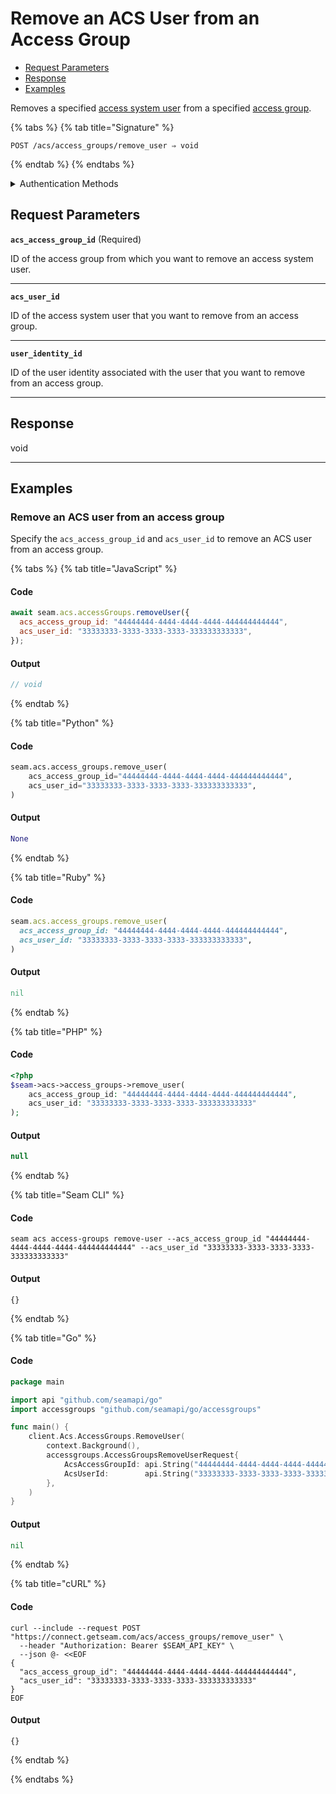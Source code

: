 # Remove an ACS User from an Access Group

- [Request Parameters](./#request-parameters)
- [Response](./#response)
- [Examples](./#examples)

Removes a specified [access system user](https://docs.seam.co/latest/capability-guides/access-systems/user-management) from a specified [access group](https://docs.seam.co/latest/capability-guides/access-systems/assigning-users-to-access-groups).

{% tabs %}
{% tab title="Signature" %}
```
POST /acs/access_groups/remove_user ⇒ void
```
{% endtab %}
{% endtabs %}

<details>

<summary>Authentication Methods</summary>

- API key
- Personal access token
  <br>Must also include the `seam-workspace` header in the request.

To learn more, see [Authentication](https://docs.seam.co/latest/api/authentication).
</details>

## Request Parameters

**`acs_access_group_id`**  (Required)

ID of the access group from which you want to remove an access system user.

---

**`acs_user_id`** 

ID of the access system user that you want to remove from an access group.

---

**`user_identity_id`** 

ID of the user identity associated with the user that you want to remove from an access group.

---


## Response

void

---

## Examples

### Remove an ACS user from an access group

Specify the `acs_access_group_id` and `acs_user_id` to remove an ACS user from an access group.

{% tabs %}
{% tab title="JavaScript" %}
#### Code

```javascript
await seam.acs.accessGroups.removeUser({
  acs_access_group_id: "44444444-4444-4444-4444-444444444444",
  acs_user_id: "33333333-3333-3333-3333-333333333333",
});
```

#### Output

```javascript
// void
```
{% endtab %}

{% tab title="Python" %}
#### Code

```python
seam.acs.access_groups.remove_user(
    acs_access_group_id="44444444-4444-4444-4444-444444444444",
    acs_user_id="33333333-3333-3333-3333-333333333333",
)
```

#### Output

```python
None
```
{% endtab %}

{% tab title="Ruby" %}
#### Code

```ruby
seam.acs.access_groups.remove_user(
  acs_access_group_id: "44444444-4444-4444-4444-444444444444",
  acs_user_id: "33333333-3333-3333-3333-333333333333",
)
```

#### Output

```ruby
nil
```
{% endtab %}

{% tab title="PHP" %}
#### Code

```php
<?php
$seam->acs->access_groups->remove_user(
    acs_access_group_id: "44444444-4444-4444-4444-444444444444",
    acs_user_id: "33333333-3333-3333-3333-333333333333"
);
```

#### Output

```php
null
```
{% endtab %}

{% tab title="Seam CLI" %}
#### Code

```seam_cli
seam acs access-groups remove-user --acs_access_group_id "44444444-4444-4444-4444-444444444444" --acs_user_id "33333333-3333-3333-3333-333333333333"
```

#### Output

```seam_cli
{}
```
{% endtab %}

{% tab title="Go" %}
#### Code

```go
package main

import api "github.com/seamapi/go"
import accessgroups "github.com/seamapi/go/accessgroups"

func main() {
	client.Acs.AccessGroups.RemoveUser(
		context.Background(),
		accessgroups.AccessGroupsRemoveUserRequest{
			AcsAccessGroupId: api.String("44444444-4444-4444-4444-444444444444"),
			AcsUserId:        api.String("33333333-3333-3333-3333-333333333333"),
		},
	)
}
```

#### Output

```go
nil
```
{% endtab %}

{% tab title="cURL" %}
#### Code

```curl
curl --include --request POST "https://connect.getseam.com/acs/access_groups/remove_user" \
  --header "Authorization: Bearer $SEAM_API_KEY" \
  --json @- <<EOF
{
  "acs_access_group_id": "44444444-4444-4444-4444-444444444444",
  "acs_user_id": "33333333-3333-3333-3333-333333333333"
}
EOF
```

#### Output

```curl
{}
```
{% endtab %}

{% endtabs %}



